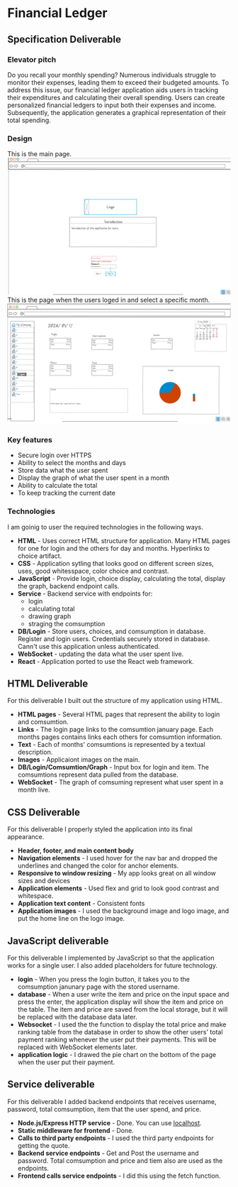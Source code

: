 # Financial Ledger

## Specification Deliverable

### Elevator pitch

Do you recall your monthly spending? Numerous individuals struggle to monitor their expenses, leading them to exceed their budgeted amounts. To address this issue, our financial ledger application aids users in tracking their expenditures and calculating their overall spending. Users can create personalized financial ledgers to input both their expenses and income. Subsequently, the application generates a graphical representation of their total spending.
### Design
This is the main page.
<br>
![Main page of this application](/main.png)
<br>
This is the page when the users loged in and select a specific month.
<br>
![Page1 of this application](/page1.png)

### Key features

* Secure login over HTTPS
* Ability to select the months and days
* Store data what the user spent
* Display the graph of what the user spent in a month
* Ability to calculate the total
* To keep tracking the current date

### Technologies

I am goinig to user the required technologies in the following ways.

* **HTML** - Uses correct HTML structure for application. Many HTML pages for one for login and the others for day and months. Hyperlinks to choice artifact.
* **CSS** - Application sytling that looks good on different screen sizes, uses, good whitesspace, color choice and contrast.
* **JavaScript** - Provide login, choice display, calculating the total, display the graph, backend endpoint calls.
* **Service** - Backend service with endpoints for:
    - login
    - calculating total
    - drawing graph
    - straging the comsumption
* **DB/Login** - Store users, choices, and comsumption in database. Register and login users. Credentials securely stored in database. Cann't use this application unless authenticated.
* **WebSocket** -  updating the data what the user spent live.
* **React** - Application ported to use the React web framework.

## HTML Deliverable

For this deliverable I built out the structure of my application using HTML.

* **HTML pages** - Several HTML pages that represent the ability to login and comsumtion.
* **Links** - The login page links to the comsumtion january page. Each months pages contains links each others for comsumtion information.
* **Text** - Each of months' comsumtions is represented by a textual description.
* **Images** - Applicaiont images on the main.
* **DB/Login/Comsumtion/Graph** - Input box for login and item. The comsumtions represent data pulled from the database.
* **WebSocket** - The graph of comsuming represent what user spent in a month live.

## CSS Deliverable

For this deliverable I properly styled the application into its final appearance.

* **Header, footer, and main content body**
* **Navigation elements** - I used hover for the nav bar and dropped the underlines and changed the color for anchor elements.
* **Responsive to window resizing** - My app looks great on all window sizes and devices
* **Application elements** - Used flex and grid to look good contrast and whitespace.
* **Application text content** - Consistent fonts
* **Application images** - I used the background image and logo image, and put the home line on the logo image.

## JavaScript deliverable

For this deliverable I implemented by JavaScript so that the application works for a single user. I also added placeholders for future technology.

* **login** - When you press the login button, it takes you to the comsumption janunary page with the stored username.
* **database** - When a user write the item and price on the input space and press the enter, the application display will show the item and price on the table. The item and price are saved from the local storage, but it will be replaced with the database data later.
* **Websocket** - I used the the function to display the total price and make ranking table from the database in order to show the other users' total payment ranking whenever the user put their payments. This will be replaced with WebSocket elements later.
* **application logic** - I drawed the pie chart on the bottom of the page when the user put their payment. 

## Service deliverable

For this deliverable I added backend endpoints that receives username, password, total comsumption, item that the user spend, and price.

* **Node.js/Express HTTP service** - Done. You can use [localhost](http://localhost:3000/).
* **Static middleware for frontend** - Done.
* **Calls to third party endpoints** - I used the third party endpoints for getting the quote.
* **Backend service endpoints** - Get and Post the username and password. Total comsumption and price and tiem also are used as the endpoints.
* **Frontend calls service endpoints** - I did this using the fetch function.


